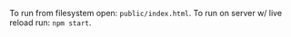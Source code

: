 To run from filesystem open: `public/index.html`.
To run on server w/ live reload run: `npm start`.
